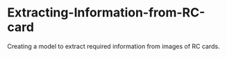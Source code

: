 # Extracting-Information-from-RC-card
Creating a model to extract required information from images of RC cards.
